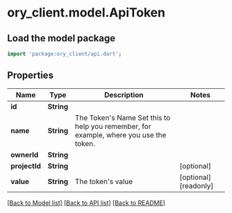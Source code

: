 # ory_client.model.ApiToken

## Load the model package
```dart
import 'package:ory_client/api.dart';
```

## Properties
Name | Type | Description | Notes
------------ | ------------- | ------------- | -------------
**id** | **String** |  | 
**name** | **String** | The Token's Name  Set this to help you remember, for example, where you use the token. | 
**ownerId** | **String** |  | 
**projectId** | **String** |  | [optional] 
**value** | **String** | The token's value | [optional] [readonly] 

[[Back to Model list]](../README.md#documentation-for-models) [[Back to API list]](../README.md#documentation-for-api-endpoints) [[Back to README]](../README.md)


